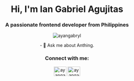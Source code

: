 <h1 align="center">Hi, I'm Ian Gabriel Agujitas</h1>
<h3 align="center">A passionate frontend developer from Philippines</h3>

<p align="center"> <img src="https://komarev.com/ghpvc/?username=ayangabryl&label=Profile%20views&color=0e75b6&style=flat" alt="ayangabryl" /> </p>
     
<p align="center"> - 💬 Ask me about Anthing. </p>

<h3 align="center">Connect with me:</h3>
<p align="center">
<a href="https://twitter.com/ayangabryl" target="blank"><img align="center" src="https://raw.githubusercontent.com/rahuldkjain/github-profile-readme-generator/master/src/images/icons/Social/twitter.svg" alt="ayangabryl" height="30" width="40" /></a>
<a href="https://instagram.com/ayangabryl" target="blank"><img align="center" src="https://raw.githubusercontent.com/rahuldkjain/github-profile-readme-generator/master/src/images/icons/Social/instagram.svg" alt="ayangabryl" height="30" width="40" /></a>

